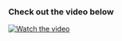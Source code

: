 ### Check out the video below

[![Watch the video](https://github.com/user-attachments/assets/7e903eea-9e35-4de5-a562-668ada0f1efb)](https://github.com/user-attachments/assets/bc5dfa97-d206-48de-b2fd-c513e6e62cd7)
